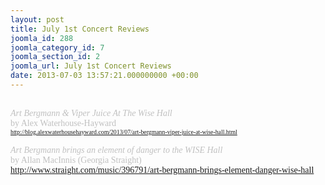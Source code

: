 ```yaml
---
layout: post
title: July 1st Concert Reviews
joomla_id: 288
joomla_category_id: 7
joomla_section_id: 2
joomla_url: July 1st Concert Reviews
date: 2013-07-03 13:57:21.000000000 +00:00
---
```

<span style="font-family: book antiqua,palatino; color: #c0c0c0"><br />
<i>
Art Bergmann &amp; Viper Juice At The Wise Hall</i><br />
by Alex Waterhouse-Hayward</span><span style="font-family: book antiqua,palatino"><br />
<span style="font-size: 0.7em"><a href="http://blog.alexwaterhousehayward.com/2013/07/art-bergmann-viper-juice-at-wise-hall.html" target="_blank">http://blog.alexwaterhousehayward.com/2013/07/art-bergmann-viper-juice-at-wise-hall.html</a></span><br />
<br />
<span style="color: #c0c0c0"><i>Art Bergmann brings an element of danger to the WISE Hall</i><br />
by Allan MacInnis (Georgia Straight)</span><br />
<a href="http://www.straight.com/music/396791/art-bergmann-brings-element-danger-wise-hall" target="_blank"><span style="font-size: 0.7em">http://www.straight.com/music/396791/art-bergmann-brings-element-danger-wise-hall</span></a></span><br />
<br />
